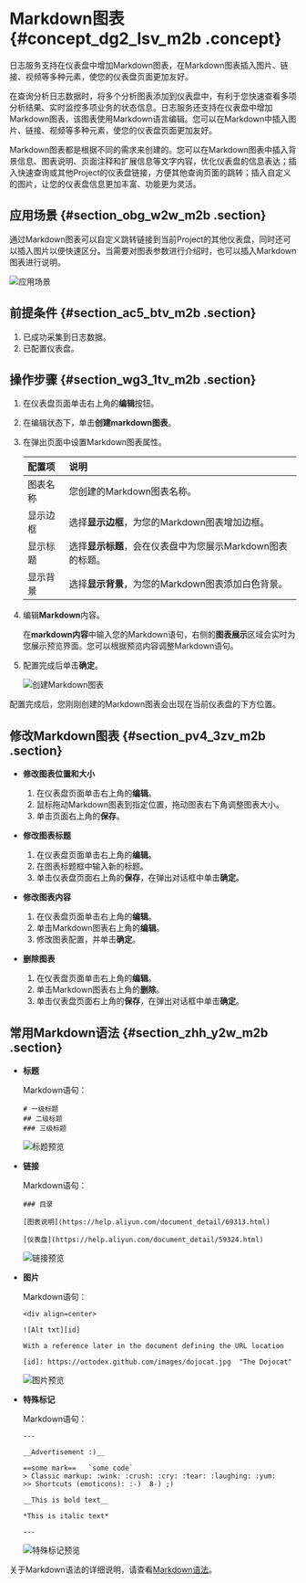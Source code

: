 # Markdown图表 {#concept_dg2_lsv_m2b .concept}

日志服务支持在仪表盘中增加Markdown图表，在Markdown图表插入图片、链接、视频等多种元素，使您的仪表盘页面更加友好。

在查询分析日志数据时，将多个分析图表添加到仪表盘中，有利于您快速查看多项分析结果、实时监控多项业务的状态信息。日志服务还支持在仪表盘中增加Markdown图表，该图表使用Markdown语言编辑。您可以在Markdown中插入图片、链接、视频等多种元素，使您的仪表盘页面更加友好。

Markdown图表都是根据不同的需求来创建的。您可以在Markdown图表中插入背景信息、图表说明、页面注释和扩展信息等文字内容，优化仪表盘的信息表达；插入快速查询或其他Project的仪表盘链接，方便其他查询页面的跳转；插入自定义的图片，让您的仪表盘信息更加丰富、功能更为灵活。

## 应用场景 {#section_obg_w2w_m2b .section}

通过Markdown图表可以自定义跳转链接到当前Project的其他仪表盘，同时还可以插入图片以便快速区分。当需要对图表参数进行介绍时，也可以插入Markdown图表进行说明。

![](images/7247_zh-CN.png "应用场景")

## 前提条件 {#section_ac5_btv_m2b .section}

1.  已成功采集到日志数据。
2.  已配置仪表盘。

## 操作步骤 {#section_wg3_1tv_m2b .section}

1.  在仪表盘页面单击右上角的**编辑**按钮。
2.  在编辑状态下，单击**创建markdown图表**。
3.  在弹出页面中设置Markdown图表属性。

    |配置项|说明|
    |:--|:-|
    |图表名称|您创建的Markdown图表名称。|
    |显示边框|选择**显示边框**，为您的Markdown图表增加边框。|
    |显示标题|选择**显示标题**，会在仪表盘中为您展示Markdown图表的标题。|
    |显示背景|选择**显示背景**，为您的Markdown图表添加白色背景。|

4.  编辑**Markdown**内容。

    在**markdown内容**中输入您的Markdown语句，右侧的**图表展示**区域会实时为您展示预览界面。您可以根据预览内容调整Markdown语句。

5.  配置完成后单击**确定**。

    ![](images/7248_zh-CN.png "创建Markdown图表")


配置完成后，您刚刚创建的Markdown图表会出现在当前仪表盘的下方位置。

## 修改Markdown图表 {#section_pv4_3zv_m2b .section}

-   **修改图表位置和大小**

    1.  在仪表盘页面单击右上角的**编辑**。
    2.  鼠标拖动Markdown图表到指定位置，拖动图表右下角调整图表大小。
    3.  单击页面右上角的**保存**。
-   **修改图表标题**
    1.  在仪表盘页面单击右上角的**编辑**。
    2.  在图表标题框中输入新的标题。
    3.  单击仪表盘页面右上角的**保存**，在弹出对话框中单击**确定**。
-   **修改图表内容**
    1.  在仪表盘页面单击右上角的**编辑**。
    2.  单击Markdown图表右上角的**编辑**。
    3.  修改图表配置，并单击**确定**。
-   **删除图表**
    1.  在仪表盘页面单击右上角的**编辑**。
    2.  单击Markdown图表右上角的**删除**。
    3.  单击仪表盘页面右上角的**保存**，在弹出对话框中单击**确定**。

## 常用Markdown语法 {#section_zhh_y2w_m2b .section}

-   **标题**

    Markdown语句：

    ```
    # 一级标题
    ## 二级标题
    ### 三级标题
    ```

    ![](images/7249_zh-CN.png "标题预览")

-   **链接**

    Markdown语句：

    ```
    ### 目录
    
    [图表说明](https://help.aliyun.com/document_detail/69313.html)
    
    [仪表盘](https://help.aliyun.com/document_detail/59324.html)
    ```

    ![](images/7250_zh-CN.png "链接预览")

-   **图片**

    Markdown语句：

    ```
    <div align=center>
    
    ![Alt txt][id]
    
    With a reference later in the document defining the URL location
    
    [id]: https://octodex.github.com/images/dojocat.jpg  "The Dojocat"
    ```

    ![](images/7251_zh-CN.png "图片预览")

-   **特殊标记**

    Markdown语句：

    ```
    ---
    
    __Advertisement :)__
    
    ==some mark==   `some code`
    > Classic markup: :wink: :crush: :cry: :tear: :laughing: :yum:
    >> Shortcuts (emoticons): :-)  8-) ;)
    
    __This is bold text__
    
    *This is italic text*
    
    ---
    ```

    ![](images/7252_zh-CN.png "特殊标记预览")


关于Markdown语法的详细说明，请查看[Markdown语法](https://daringfireball.net/projects/markdown/syntax)。

